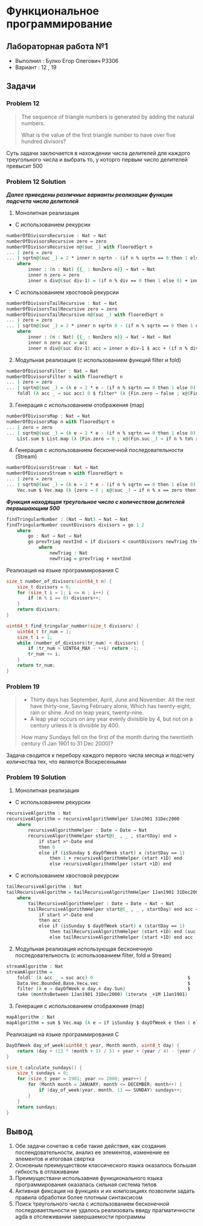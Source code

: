 # Функциональное программирование
## Лабораторная работа №1


- Выполнил : Булко Егор Олегович P3306
- Вариант : 12 , 19

## Задачи

### Problem 12
>
> The sequence of triangle numbers is generated by adding the natural numbers.
>
> What is the value of the first triangle number to have over five hundred divisors?  

Суть задачи заключается в нахождении числа делителей для каждого треугольного числа и выбрать то, у которго первым число делителей превысит 500

### Problem 12 Solution
___Далее приведены различные варианты реализации функции подсчета числа делителей___

1) Монолитная реализация

- С использованием рекурсии

```agda
numberOfDivisorsRecursive : Nat → Nat
numberOfDivisorsRecursive zero = zero
numberOfDivisorsRecursive n@(suc _) with flooredSqrt n
... | zero = zero
... | sqrtn@(suc _) = 2 * inner n sqrtn - (if n % sqrtn == 0 then 1 else 0)
    where 
        inner : (n : Nat) {{_ : NonZero n}} → Nat → Nat
        inner n zero = zero
        inner n div@(suc div-1) = (if n % div == 0 then 1 else 0) + inner n div-1
```

- С использованием хвостовой рекурсии
```agda
numberOfDivisorsTailRecursive : Nat → Nat
numberOfDivisorsTailRecursive zero = zero
numberOfDivisorsTailRecursive n@(suc _) with flooredSqrt n
... | zero = zero
... | sqrtn@(suc _) = 2 * inner n sqrtn 0 - (if n % sqrtn == 0 then 1 else 0)
    where 
        inner : (n : Nat) {{_ : NonZero n}} → Nat → Nat → Nat
        inner n zero acc = acc
        inner n div@(suc div-1) acc = inner n div-1 $ acc + (if n % div == 0 then 1 else 0)
```

2) Модульная реализация (с использованием функций filter и fold)
```agda
numberOfDivisorsFilter : Nat → Nat
numberOfDivisorsFilter n with flooredSqrt n
... | zero = zero
... | sqrtn@(suc _) = (λ e → 2 * e - (if n % sqrtn == 0 then 1 else 0)) $
    foldl (λ acc _ → suc acc) 0 $ filterᵇ (λ {Fin.zero → false ; x@(Fin.suc _) → n % toℕ x == 0}) $ allFin (suc sqrtn)
```

3) Генерация с использованием отображения (map)
```agda
numberOfDivisorsMap : Nat → Nat
numberOfDivisorsMap n with flooredSqrt n
... | zero = zero
... | sqrtn@(suc _) = (λ e → 2 * e - (if n % sqrtn == 0 then 1 else 0)) $
    List.sum $ List.map (λ {Fin.zero → 0 ; x@(Fin.suc _) → if n % toℕ x == zero then 1 else 0}) $ allFin (suc sqrtn)
```

4) Генерация с использованием бесконечной последовательности (Stream)
```agda
numberOfDivisorsStream : Nat → Nat
numberOfDivisorsStream n with flooredSqrt n
... | zero = zero
... | sqrtn@(suc _) = (λ e → 2 * e - (if n % sqrtn == 0 then 1 else 0)) $
    Vec.sum $ Vec.map (λ {zero → 0 ; x@(suc _) → if n % x == zero then 1 else 0}) $ take (suc sqrtn) $ iterate suc 0
```

___Функция находящая треугольное число с количеством делителей первышающим 500___

```agda
findTringularNumber : (Nat → Nat) → Nat → Nat
findTringularNumber countDivisors divisors = go 1 2
    where
        go : Nat → Nat → Nat
        go prevTriag nextInd = if divisors < countDivisors newTriag then newTriag else go newTriag (suc nextInd)
            where
                newTriag : Nat
                newTriag = prevTriag + nextInd
```

Реализация на языке программирования C
```C
size_t number_of_divisors(uint64_t n) {
    size_t divisors = 0;
    for (size_t i = 1; i <= n ; i++) {
        if (n % i == 0) divisors++;
    }
    return divisors;
}

uint64_t find_tringular_number(size_t divisors) {
    uint64_t tr_num = 1;
    size_t i = 1;
    while (number_of_divisors(tr_num) < divisors) {
        if (tr_num > UINT64_MAX - ++i) return -1;
        tr_num += i;
    }
    return tr_num;
}
```

### Problem 19
>
> - Thirty days has September,
>   April, June and November.
>   All the rest have thirty-one,
>   Saving February alone,
>   Which has twenty-eight, rain or shine.
>   And on leap years, twenty-nine.
> - A leap year occurs on any year evenly divisible by 4, but not on a century unless it is divisible by 400.
>
> How many Sundays fell on the first of the month during the twentieth century (1 Jan 1901 to 31 Dec 2000)? 

Задача сводится к перебору каждого первого числа месяца и подсчету количества тех, что являются Воскресеньями  

### Problem 19 Solution
1) Монолитная реализация

- С использованием рекурсии

```agda
recursiveAlgorithm : Nat
recursiveAlgorithm = recursiveAlgorithmHelper 1Jan1901 31Dec2000
    where    
        recursiveAlgorithmHelper : Date → Date → Nat
        recursiveAlgorithmHelper start@(_ , _ , startDay) end = 
            if start >ᵇ-Date end 
            then 0
            else if (isSunday $ dayOfWeek start) ∧ (startDay == 1)
                then 1 + recursiveAlgorithmHelper (start +1D) end
                else recursiveAlgorithmHelper (start +1D) end
```

- С использованием хвостовой рекурсии
```agda
tailRecursiveAlgorithm : Nat
tailRecursiveAlgorithm = tailRecursiveAlgorithmHelper 1Jan1901 31Dec2000 0
    where
        tailRecursiveAlgorithmHelper : Date → Date → Nat → Nat
        tailRecursiveAlgorithmHelper start@(_ , _ , startDay) end acc = 
            if start >ᵇ-Date end 
            then acc
            else if (isSunday $ dayOfWeek start) ∧ (startDay == 1)
                then tailRecursiveAlgorithmHelper (start +1D) end (suc acc)
                else tailRecursiveAlgorithmHelper (start +1D) end acc
```

2) Модульная реализация использующая бесконечную последовательность (с использованием filter, fold и Stream)
```agda
streamAlgorithm : Nat
streamAlgorithm = 
    foldl′ (λ acc _ → suc acc) 0                                   $ 
    Data.Vec.Bounded.Base.Vec≤.vec                                 $ 
    filter (λ e → dayOfWeek e day.≟ day.Sun)                       $ 
    take (monthsBetween 1Jan1901 31Dec2000) (iterate _+1M 1Jan1901)
```

3) Генерация с использованием отображения (map)
```agda
mapAlgorithm : Nat
mapAlgorithm = sum $ Vec.map (λ e → if isSunday $ dayOfWeek e then 1 else 0) $ Vec.map (λ m → 1Jan1901 +-months toℕ m) $ allFin $ monthsBetween 1Jan1901 31Dec2000
```

Реализация на языке программирования C
```C
DayOfWeek day_of_week(uint64_t year, Month month, uint8_t day) {
    return (day + (13 * (month + 1) / 5) + year + (year / 4) - (year / 100) + (year / 400) + 1) % 7;
}

size_t calculate_sundays() {
    size_t sundays = 0;
    for (size_t year = 1901; year <= 2000; year++) {
        for (Month month = JANUARY; month <= DECEMBER; month++) {
            if (day_of_week(year, month, 1) == SUNDAY) sundays++;
        }
    }
    return sundays;
}
```

## Вывод
1) Обе задачи сочетаю в себе такие действия, как создания послендовательности, анализ ее элементов, изменение ее элементов и итоговая свертка
2) Основным преимуществом классического языка оказалось большая гибкость в отлаживании
3) Преимуществани использавния функционального языка программирования оказалась сильная система типов
3) Активная фиксация на функциях и их композициях позволили задать правила обработки более плотным синтаксисом
4) Поиск треугольного числа с использованием бесконечной последоваетльности не удалось реализовать ввиду прагматичности agda в отслеживании завершаемости программы